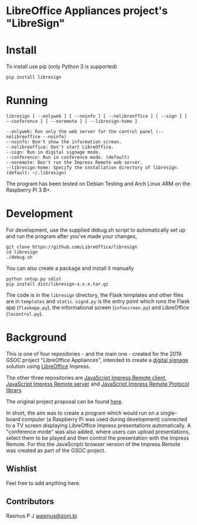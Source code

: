 # LibreOffice Appliances project's "LibreSign"

# Install

To install use pip (only Python 3 is supported)
```
pip install libresign
```

# Running

```
libresign [ --onlyweb ] [ --noinfo ] [ --nolibreoffice ] [ --sign ] [ --conference ] [ --noremote ] [ --libresign-home ]

--onlyweb: Run only the web server for the control panel (--nolibreoffice --noinfo)
--noinfo: Don't show the information screen.
--nolibreoffice: Don't start LibreOffice.
--sign: Run in digital signage mode.
--conference: Run in conference mode. (default)
--noremote: Don't run the Impress Remote web server.
--libresign-home: Specify the installation directory of libresign. (default: ~/.libresign)
```

The program has been tested on Debian Testing and Arch Linux ARM on the Raspberry Pi 3 B+.

# Development


For development, use the supplied debug.sh script to automatically set up and run the program after you've made your changes,

```
git clone https://github.com/LibreOffice/libresign
cd libresign
./debug.sh
```

You can also create a package and install it manually

```
python setup.py sdist
pip install dist/libresign-x.x.x.tar.gz
```

The code is in the `libresign` directory, the Flask templates and other files are in `templates` and `static`. `signd.py` is the entry point which runs the Flask app (`flaskapp.py`), the informational screen (`infoscreen.py`) and LibreOffice (`locontrol.py`).

# Background

This is one of four repositories - and the main one - created for the 2019 GSOC project "LibreOffice Appliances", intended to create a [digital signage](https://en.wikipedia.org/wiki/Digital_signage) solution using [LibreOffice](https://libreoffice.org) Impress. 

The other three repositories are [JavaScript Impress Remote client](https://github.com/rptr/impress-remote-js), [JavaScript Impress Remote server](https://github.com/rptr/irpjs) and [JavaScript Impress Remote Protocol library](https://github.com/rptr/irpjs-client).

The original project proposal can be found [here](https://docs.google.com/document/d/1FZKM2I_5Fc2ENsLxlMmkWTo6GJaS8_QHiYEERIVxVfY/edit).

In short, the aim was to create a program which would run on a single-board computer (a Raspberry Pi was used during development) connected to a TV screen displaying LibreOffice Impress presentations automatically. A "conference mode" was also added, where users can upload presentations, select them to be played and then control the presentation with the Impress Remote. For this the JavaScript/ browser version of the Impress Remote was created as part of the GSOC project.

## Wishlist

Feel free to add anything here.

## Contributors

Rasmus P J <wasmus@zom.bi>

